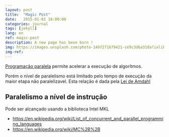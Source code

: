 ```yaml
---
layout: post
title:  "Magic Post"
date:   2015-01-01 18:00:00
categories: journal
tags: [jekyll]
lang: en
ref: magic-post
description: A new page has been born !
img: https://images.unsplash.com/photo-1497271679421-ce9c3d6a31da?ixlib=rb-0.3.5&s=fb2bf45324ffdbe8780fc90bb813a35e&auto=format&fit=crop&w=1051&q=80
img-ref:
---
```


[Programação paralela](https://en.wikipedia.org/wiki/Parallel_computing) permite acelerar a execução de algorítmos.

Porém o nível de paralelismo está limitado pelo tempo de execução da maior etapa não paralelizavel. Esta relação é dada pela [Lei de Amdahl](https://en.wikipedia.org/wiki/Amdahl's_law)



## Paralelismo a nível de instrução

Pode ser alcançado usando a biblioteca Intel MKL 

* https://en.wikipedia.org/wiki/List_of_concurrent_and_parallel_programming_languages
 * https://en.wikipedia.org/wiki/ΜC%2B%2B
